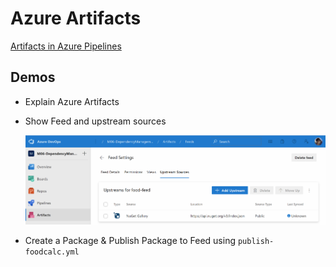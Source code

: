 # Azure Artifacts

[Artifacts in Azure Pipelines](https://docs.microsoft.com/en-us/azure/devops/pipelines/artifacts/artifacts-overview?view=azure-devops&tabs=nuget)

## Demos

- Explain Azure Artifacts
- Show Feed and upstream sources

    ![upstream](_images/upstream.png)

- Create a Package & Publish Package to Feed using `publish-foodcalc.yml`